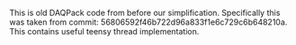 This is old DAQPack code from before our simplification. Specifically this was taken from commit: 56806592f46b722d96a833f1e6c729c6b648210a. This contains useful teensy thread implementation.

